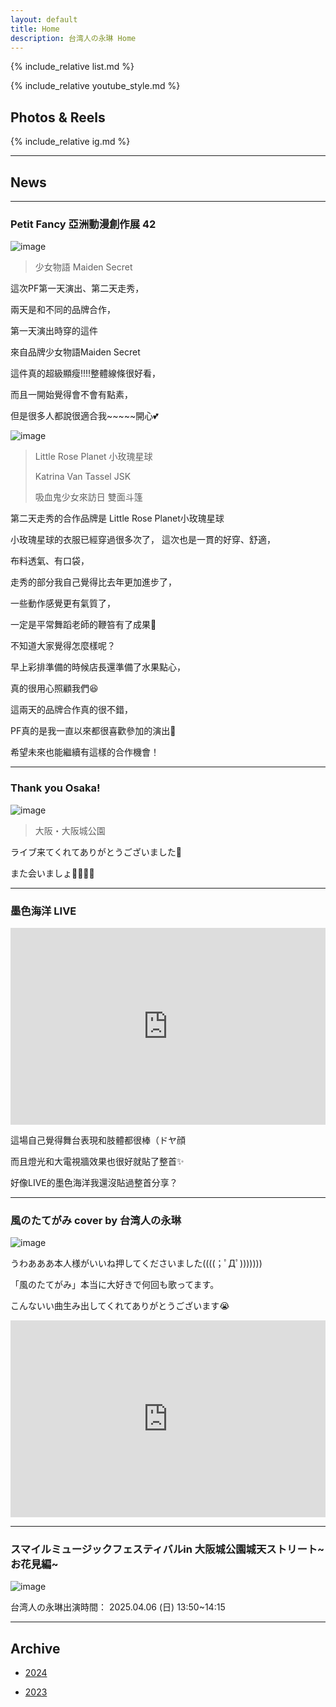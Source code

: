 ```yaml
---
layout: default
title: Home
description: 台湾人の永琳 Home
---
```


{% include_relative list.md %}

{% include_relative youtube_style.md %}

## Photos & Reels

{% include_relative ig.md %}

---

## News
---

### Petit Fancy 亞洲動漫創作展 42

![image](https://drive.google.com/thumbnail?id=1Nh4du98_XiZh3aP-vRKJkAlGY44wTw3x&sz=w1000)

> 少女物語 Maiden Secret

這次PF第一天演出、第二天走秀，

兩天是和不同的品牌合作，

第一天演出時穿的這件

來自品牌少女物語Maiden Secret

這件真的超級顯瘦!!!!整體線條很好看，

而且一開始覺得會不會有點素，

但是很多人都說很適合我~~~~~開心💕

![image](https://drive.google.com/thumbnail?id=1-CAa0dz589ltMhhh-vRC6SFJ8tMFL_6y&sz=w1000)

> Little Rose Planet 小玫瑰星球
>
> Katrina Van Tassel JSK
>
> 吸血鬼少女來訪日 雙面斗篷

第二天走秀的合作品牌是 Little Rose Planet小玫瑰星球

小玫瑰星球的衣服已經穿過很多次了，
這次也是一貫的好穿、舒適，

布料透氣、有口袋，

走秀的部分我自己覺得比去年更加進步了，

一些動作感覺更有氣質了，

一定是平常舞蹈老師的鞭笞有了成果🤣

不知道大家覺得怎麼樣呢？

早上彩排準備的時候店長還準備了水果點心，

真的很用心照顧我們😆


這兩天的品牌合作真的很不錯，

PF真的是我一直以來都很喜歡參加的演出🥺

希望未來也能繼續有這樣的合作機會！

---
### Thank you Osaka!

![image](https://drive.google.com/thumbnail?id=1E5b3FmX3WpNM-jF1NtO00l8ht4xeaD1T&sz=w1000)

> 大阪・大阪城公園

ライブ来てくれてありがとうございました🌸

また会いましょ👋🏻🇯🇵

---
### 墨色海洋 LIVE

<iframe width="100%" height="315" src="https://www.youtube.com/embed/zEcY2Y61wI8" frameborder="0" allow="accelerometer; autoplay; clipboard-write; encrypted-media; gyroscope; picture-in-picture" allowfullscreen></iframe>

這場自己覺得舞台表現和肢體都很棒（ドヤ顔

而且燈光和大電視牆效果也很好就貼了整首✨

好像LIVE的墨色海洋我還沒貼過整首分享？

---
### 風のたてがみ cover by 台湾人の永琳

![image](https://drive.google.com/thumbnail?id=1kbukCguCnX8WAsEPbpDxq1N2CrnD2nge&sz=w1000)

うわあああ本人様がいいね押してくださいました((((；ﾟДﾟ)))))))

「風のたてがみ」本当に大好きで何回も歌ってます。

こんないい曲生み出してくれてありがとうございます😭

<iframe width="100%" height="315" src="https://www.youtube.com/embed/zjzPWcKWVQU" frameborder="0" allow="accelerometer; autoplay; clipboard-write; encrypted-media; gyroscope; picture-in-picture" allowfullscreen></iframe>

---

### スマイルミュージックフェスティバルin 大阪城公園城天ストリート~お花見編~

![image](https://drive.google.com/thumbnail?id=1ZdceF_jIJ8lEnIxVkVfBjaL0WMLvkxvr&sz=w1000)

台湾人の永琳出演時間：
2025.04.06 (日) 13:50~14:15

---
## Archive

- [2024](archive_2024.md)

- [2023](archive_2023.md)
